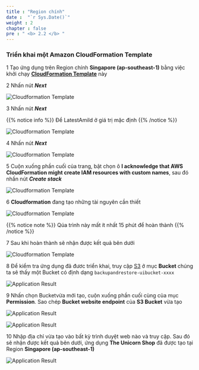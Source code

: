 ```yaml
---
title : "Region chính"
date :  "`r Sys.Date()`" 
weight : 2 
chapter : false
pre : " <b> 2.2 </b> "
---
```


### Triển khai một Amazon CloudFormation Template

1 Tạo ứng dụng trên Region chính **Singapore (ap-southeast-1)** bằng việc khởi chạy [**CloudFormation Template**](https://ap-southeast-1.console.aws.amazon.com/cloudformation/home?region=ap-southeast-1#/stacks/create/template?stackName=BackupAndRestore&templateURL=https://ee-assets-prod-us-east-1.s3.amazonaws.com/modules/630039b9022d4b46bb6cbad2e3899733/v1/BackupAndRestore.yaml) này

2 Nhấn nút ***Next*** 

 ![Cloudformation Template](../../../images/2.prerequisites/8_CloudformationTemplate.png?width=90pc)

3 Nhấn nút ***Next*** 

{{% notice info %}} 
Để LatestAmiId ở giá trị mặc định
{{% /notice  %}}

  ![Cloudformation Template](../../../images/2.prerequisites/9_CloudformationTemplate_1.png?width=90pc)

4 Nhấn nút ***Next*** 

 ![Cloudformation Template](../../../images/2.prerequisites/10_CloudformationTemplate_2.png?width=90pc)

5 Cuộn xuống phần cuối của trang, bật chọn ô **I acknowledge that AWS CloudFormation might create IAM resources with custom names**, sau đó nhấn nút ***Create stack***

  ![Cloudformation Template](../../../images/2.prerequisites/11_CloudformationTemplate_3.png?width=90pc)

6 **Cloudformation** đang tạo những tài nguyên cần thiết

 ![Cloudformation Template](../../../images/2.prerequisites/12_CloudformationTemplate_4.png?width=90pc)

{{% notice note %}} 
Qúa trình này mất ít nhất 15 phút để hoàn thành
{{% /notice %}}

7 Sau khi hoàn thành sẽ nhận được kết quả bên dưới

 ![Cloudformation Template](../../../images/2.prerequisites/13_CloudformationTemplate_Result.png?width=90pc)

8 Để kiểm tra ứng dụng đã đươc triển khai, truy cập [S3](https://console.aws.amazon.com/s3/home?region=ap-southeast-1#/) ở mục **Bucket** chúng ta sẽ thấy một Bucket có định dạng ```backupandrestore-uibucket-xxxx```

 ![Application Result](../../../images/2.prerequisites/14_ApplicationResult_1_1.png?width=90pc)

9 Nhấn chọn Bucketvừa mới tạo, cuộn xuống phần cuối cùng của mục **Permission**. Sao chép **Bucket website endpoint** của **S3 Bucket** vừa tạo

 ![Application Result](../../../images/2.prerequisites/15_ApplicationResult_2.png?width=90pc)

 ![Application Result](../../../images/2.prerequisites/16_ApplicationResult_3.png?width=90pc)

10 Nhập địa chỉ vừa tạo vào bất kỳ trình duyệt web nào và truy cập. Sau đó sẽ nhận được kết quả bên dưới, ứng dụng **The Unicorn Shop** đã được tạo tại Region **Singapore (ap-southeast-1)**

 ![Application Result](../../../images/2.prerequisites/17_ApplicationResult_4.png?width=90pc)